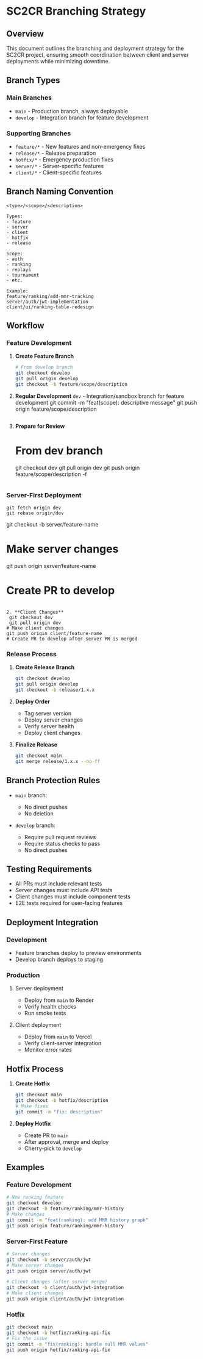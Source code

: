 # SC2CR Branching Strategy

## Overview

This document outlines the branching and deployment strategy for the SC2CR project, ensuring smooth coordination between client and server deployments while minimizing downtime.

## Branch Types

### Main Branches
- `main` - Production branch, always deployable
- `develop` - Integration branch for feature development

### Supporting Branches
- `feature/*` - New features and non-emergency fixes
- `release/*` - Release preparation
- `hotfix/*` - Emergency production fixes
- `server/*` - Server-specific features
- `client/*` - Client-specific features

## Branch Naming Convention

```
<type>/<scope>/<description>

Types:
- feature
- server
- client
- hotfix
- release

Scope:
- auth
- ranking
- replays
- tournament
- etc.

Example:
feature/ranking/add-mmr-tracking
server/auth/jwt-implementation
client/ui/ranking-table-redesign
```

## Workflow

### Feature Development

1. **Create Feature Branch**
   ```bash
   # From develop branch
   git checkout develop
   git pull origin develop
   git checkout -b feature/scope/description
   ```

2. **Regular Development**
 `dev` - Integration/sandbox branch for feature development
   git commit -m "feat(scope): descriptive message"
   git push origin feature/scope/description
   ```

3. **Prepare for Review**
    # From dev branch
    git checkout dev
    git pull origin dev
   git push origin feature/scope/description -f
   ```

### Server-First Deployment

    git fetch origin dev
    git rebase origin/dev
   git checkout -b server/feature-name
   # Make server changes
   git push origin server/feature-name
   # Create PR to develop
   ```

2. **Client Changes**
    git checkout dev
    git pull origin dev
   # Make client changes
   git push origin client/feature-name
   # Create PR to develop after server PR is merged
   ```

### Release Process

1. **Create Release Branch**
   ```bash
   git checkout develop
   git pull origin develop
   git checkout -b release/1.x.x
   ```

2. **Deploy Order**
   - Tag server version
   - Deploy server changes
   - Verify server health
   - Deploy client changes

3. **Finalize Release**
   ```bash
   git checkout main
   git merge release/1.x.x --no-ff
   ```

## Branch Protection Rules

- `main` branch:
  - No direct pushes
  - No deletion

- `develop` branch:
  - Require pull request reviews
  - Require status checks to pass
  - No direct pushes

## Testing Requirements

- All PRs must include relevant tests
- Server changes must include API tests
- Client changes must include component tests
- E2E tests required for user-facing features

## Deployment Integration

### Development
- Feature branches deploy to preview environments
- Develop branch deploys to staging

### Production
1. Server deployment
   - Deploy from `main` to Render
   - Verify health checks
   - Run smoke tests

2. Client deployment
   - Deploy from `main` to Vercel
   - Verify client-server integration
   - Monitor error rates

## Hotfix Process

1. **Create Hotfix**
   ```bash
   git checkout main
   git checkout -b hotfix/description
   # Make fixes
   git commit -m "fix: description"
   ```

2. **Deploy Hotfix**
   - Create PR to `main`
   - After approval, merge and deploy
   - Cherry-pick to `develop`

## Examples

### Feature Development
```bash
# New ranking feature
git checkout develop
git checkout -b feature/ranking/mmr-history
# Make changes
git commit -m "feat(ranking): add MMR history graph"
git push origin feature/ranking/mmr-history
```

### Server-First Feature
```bash
# Server changes
git checkout -b server/auth/jwt
# Make server changes
git push origin server/auth/jwt

# Client changes (after server merge)
git checkout -b client/auth/jwt-integration
# Make client changes
git push origin client/auth/jwt-integration
```

### Hotfix
```bash
git checkout main
git checkout -b hotfix/ranking-api-fix
# Fix the issue
git commit -m "fix(ranking): handle null MMR values"
git push origin hotfix/ranking-api-fix
```